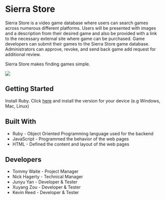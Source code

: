 ﻿# Sierra Store
Sierra Store is a video game database where users can search games across numerous different platforms. Users will be presented with images and a description from their desired game and also be provided with a link to the necessary external site where game can be purchased.  Game developers can submit their games to the Sierra Store game database. Administrators can approve, revoke, and send back game add request for additional review.

Sierra Store makes finding games simple.

![](http://gdurl.com/Nc8o)


## Getting Started
Install Ruby. Click [here](https://www.ruby-lang.org/en/downloads/) and install the version for your device (e.g Windows, Mac, Linux)

## Built With
- Ruby - Object Oriented Programming language used for the backend
- JavaScript - Programmed the behavior of the web pages
- HTML - Defined the content and layout of the web pages

## Developers

- Tommy Waite - Project Manager
- Nick Hagerty - Technical Manager
- Junyu Yan - Developer & Tester
- Xuyang Zou - Developer & Tester
- Kevin Reed - Developer & Tester
